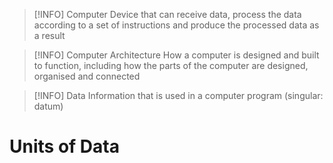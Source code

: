 > [!INFO] Computer
> Device that can receive data, process the data according to a set of instructions and produce the processed data as a result

> [!INFO] Computer Architecture
> How a computer is designed and built to function, including how the parts of the computer are designed, organised and connected

> [!INFO] Data
> Information that is used in a computer program (singular: datum)

# Units of Data